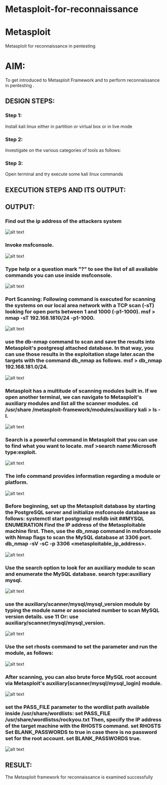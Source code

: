 # Metasploit-for-reconnaissance
# Metasploit
Metasploit for reconnaissance in pentesting

# AIM:

To get introduced to Metasploit Framework and to  perform reconnaissance  in pentesting .

## DESIGN STEPS:

### Step 1:

Install kali linux either in partition or virtual box or in live mode

### Step 2:

Investigate on the various categories of tools as follows:

### Step 3:

Open terminal and try execute some kali linux commands

## EXECUTION STEPS AND ITS OUTPUT:
## OUTPUT:
### Find out the ip address of the attackers system
![alt text](VirtualBox_kali-linux-2024.1-virtualbox-amd64_24_04_2024_09_14_41.png)

### Invoke msfconsole.
![alt text](VirtualBox_kali-linux-2024.1-virtualbox-amd64_24_04_2024_09_22_56.png)

### Type help or a question mark "?" to see the list of all available commands you can use inside msfconsole.
![alt text](VirtualBox_kali-linux-2024.1-virtualbox-amd64_24_04_2024_09_19_32.png)

### Port Scanning: Following command is executed for scanning the systems on our local area network with a TCP scan (-sT) looking for open ports between 1 and 1000 (-p1-1000). msf > nmap -sT 192.168.1810/24 -p1-1000.
![alt text](VirtualBox_kali-linux-2024.1-virtualbox-amd64_24_04_2024_09_42_23gp.png)

### use the db-nmap command to scan and save the results into Metasploit's postgresql attached database. In that way, you can use those results in the exploitation stage later.scan the targets with the command db_nmap as follows. msf > db_nmap 192.168.181.0/24.
![alt text](VirtualBox_kali-linux-2024.1-virtualbox-amd64_24_04_2024_09_42_23db.png)

### Metasploit has a multitude of scanning modules built in. If we open another terminal, we can navigate to Metasploit's auxiliary modules and list all the scanner modules. cd /usr/share /metasploit-framework/modules/auxiliary kali > ls -l.
![alt text](VirtualBox_kali-linux-2024.1-virtualbox-amd64_24_04_2024_09_14_41ls.png)

### Search is a powerful command in Metasploit that you can use to find what you want to locate. msf >search name:Microsoft type:exploit.
![alt text](VirtualBox_kali-linux-2024.1-virtualbox-amd64_24_04_2024_09_42_23mi.png)

### The info command provides information regarding a module or platform.
![alt text](VirtualBox_kali-linux-2024.1-virtualbox-amd64_24_04_2024_09_42_23.png)

### Before beginning, set up the Metasploit database by starting the PostgreSQL server and initialize msfconsole database as follows: systemctl start postgresql msfdb init ##MYSQL ENUMERATION Find the IP address of the Metasploitable machine first. Then, use the db_nmap command in msfconsole with Nmap flags to scan the MySQL database at 3306 port. db_nmap -sV -sC -p 3306 <metasploitable_ip_address>.
![alt text](VirtualBox_kali-linux-2024.1-virtualbox-amd64_24_04_2024_09_42_23db.png)

### Use the search option to look for an auxiliary module to scan and enumerate the MySQL database. search type:auxiliary mysql.
![alt text](VirtualBox_kali-linux-2024.1-virtualbox-amd64_24_04_2024_09_42_23musql.png)

### use the auxiliary/scanner/mysql/mysql_version module by typing the module name or associated number to scan MySQL version details. use 11 Or: use auxiliary/scanner/mysql/mysql_version.
![alt text](VirtualBox_kali-linux-2024.1-virtualbox-amd64_25_04_2024_19_21_06.png)

### Use the set rhosts command to set the parameter and run the module, as follows:
![alt text](VirtualBox_kali-linux-2024.1-virtualbox-amd64_26_04_2024_16_26_14.png)

### After scanning, you can also brute force MySQL root account via Metasploit's auxiliary(scanner/mysql/mysql_login) module.
![alt text](VirtualBox_kali-linux-2024.1-virtualbox-amd64_26_04_2024_16_29_29.png)

### set the PASS_FILE parameter to the wordlist path available inside /usr/share/wordlists: set PASS_FILE /usr/share/wordlistss/rockyou.txt Then, specify the IP address of the target machine with the RHOSTS command. set RHOSTS Set BLANK_PASSWORDS to true in case there is no password set for the root account. set BLANK_PASSWORDS true.
![alt text](VirtualBox_kali-linux-2024.1-virtualbox-amd64_26_04_2024_16_29_29end.png)

## RESULT:
The Metasploit framework for reconnaissance is  examined successfully
